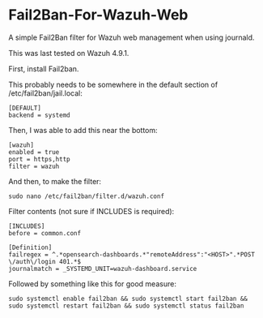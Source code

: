 # Fail2Ban-For-Wazuh-Web
A simple Fail2Ban filter for Wazuh web management when using journald.

This was last tested on Wazuh 4.9.1.

First, install Fail2ban.

This probably needs to be somewhere in the default section of /etc/fail2ban/jail.local:
```
[DEFAULT]
backend = systemd
```

Then, I was able to add this near the bottom:
```
[wazuh]
enabled = true
port = https,http
filter = wazuh
```

And then, to make the filter:
```
sudo nano /etc/fail2ban/filter.d/wazuh.conf
```

Filter contents (not sure if INCLUDES is required):
```
[INCLUDES]
before = common.conf

[Definition]
failregex = ^.*opensearch-dashboards.*"remoteAddress":"<HOST>".*POST \/auth\/login 401.*$
journalmatch = _SYSTEMD_UNIT=wazuh-dashboard.service
```

Followed by something like this for good measure:
```
sudo systemctl enable fail2ban && sudo systemctl start fail2ban && sudo systemctl restart fail2ban && sudo systemctl status fail2ban
```
